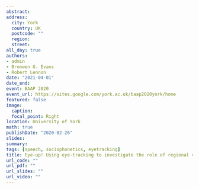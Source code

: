 ```yaml
---
abstract: 
address:
  city: York
  country: UK
  postcode: ""
  region: 
  street: 
all_day: true
authors: 
- admin
- Bronwen G. Evans
- Robert Lennon
date: "2021-04-01"
date_end:
event: BAAP 2020
event_url: https://sites.google.com/york.ac.uk/baap2020york/home
featured: false
image:
  caption: 
  focal_point: Right
location: University of York
math: true
publishDate: "2020-02-26"
slides: 
summary: 
tags: [speech, sociophonetics, eyetracking]
title: Eye-up! Using eye-tracking to investigate the role of regional variation in spoken word recognition.
url_code: ""
url_pdf: ""
url_slides: ""
url_video: ""
---
```

